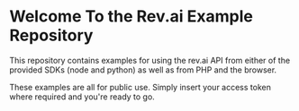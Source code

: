 # Welcome To the Rev.ai Example Repository

This repository contains examples for using the rev.ai API from either of the provided SDKs (node and python) as well as from PHP and the browser.

These examples are all for public use. Simply insert your access token where required and you're ready to go.